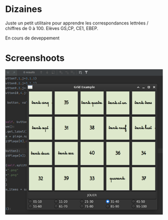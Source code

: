 # Dizaines
Juste un petit utilitaire pour apprendre les correspondances lettrées / chiffres de 0 à 100.
Elèves GS,CP, CE1, EBEP.

En cours de deveppement

# Screenshoots

![screenshoot](./screenshoot001.png)

